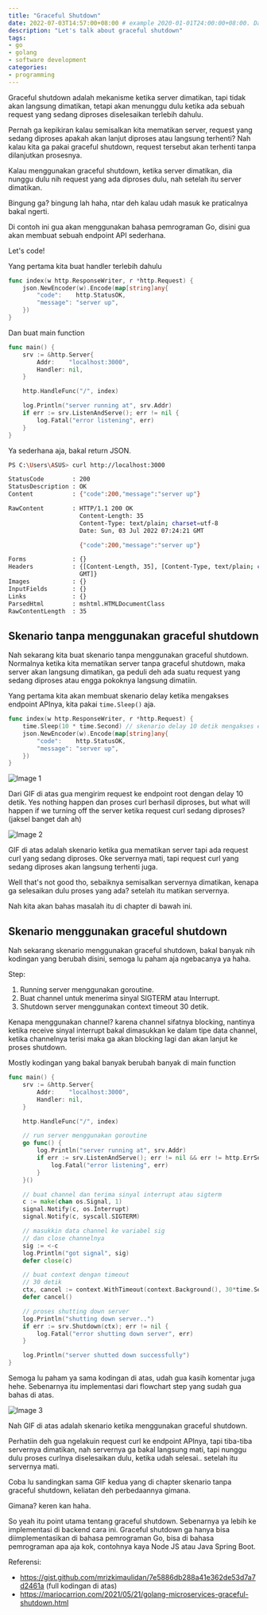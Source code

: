 ```yaml
---
title: "Graceful Shutdown"
date: 2022-07-03T14:57:00+08:00 # example 2020-01-01T24:00:00+08:00. Date should be the current time! you need insert it manually.
description: "Let's talk about graceful shutdown"
tags:
- go
- golang
- software development
categories:
- programming
---
```


Graceful shutdown adalah mekanisme ketika server dimatikan, tapi tidak akan langsung dimatikan, tetapi akan menunggu dulu ketika ada sebuah request yang sedang diproses diselesaikan terlebih dahulu.

Pernah ga kepikiran kalau semisalkan kita mematikan server, request yang sedang diproses apakah akan lanjut diproses atau langsung terhenti? Nah kalau kita ga pakai graceful shutdown, request tersebut akan terhenti tanpa dilanjutkan prosesnya.

Kalau menggunakan graceful shutdown, ketika server dimatikan, dia nunggu dulu nih request yang ada diproses dulu, nah setelah itu server dimatikan.

Bingung ga? bingung lah haha, ntar deh kalau udah masuk ke praticalnya bakal ngerti.

Di contoh ini gua akan menggunakan bahasa pemrograman Go, disini gua akan membuat sebuah endpoint API sederhana.

Let's code!

Yang pertama kita buat handler terlebih dahulu

```go
func index(w http.ResponseWriter, r *http.Request) {
	json.NewEncoder(w).Encode(map[string]any{
		"code":    http.StatusOK,
		"message": "server up",
	})
}
```

Dan buat main function

```go
func main() {
	srv := &http.Server{
		Addr:    "localhost:3000",
		Handler: nil,
	}

	http.HandleFunc("/", index)

	log.Println("server running at", srv.Addr)
	if err := srv.ListenAndServe(); err != nil {
		log.Fatal("error listening", err)
	}
}
```

Ya sederhana aja, bakal return JSON.

```bash
PS C:\Users\ASUS> curl http://localhost:3000

StatusCode        : 200
StatusDescription : OK
Content           : {"code":200,"message":"server up"}

RawContent        : HTTP/1.1 200 OK
                    Content-Length: 35
                    Content-Type: text/plain; charset=utf-8
                    Date: Sun, 03 Jul 2022 07:24:21 GMT

                    {"code":200,"message":"server up"}

Forms             : {}
Headers           : {[Content-Length, 35], [Content-Type, text/plain; charset=utf-8], [Date, Sun, 03 Jul 2022 07:24:21
                    GMT]}
Images            : {}
InputFields       : {}
Links             : {}
ParsedHtml        : mshtml.HTMLDocumentClass
RawContentLength  : 35
```

## Skenario tanpa menggunakan graceful shutdown

Nah sekarang kita buat skenario tanpa menggunakan graceful shutdown. Normalnya ketika kita mematikan server tanpa graceful shutdown, maka server akan langsung dimatikan, ga peduli deh ada suatu request yang sedang diproses atau engga pokoknya langsung dimatiin.

Yang pertama kita akan membuat skenario delay ketika mengakses endpoint APInya, kita pakai `time.Sleep()` aja.

```go
func index(w http.ResponseWriter, r *http.Request) {
	time.Sleep(10 * time.Second) // skenario delay 10 detik mengakses endpoint root /
	json.NewEncoder(w).Encode(map[string]any{
		"code":    http.StatusOK,
		"message": "server up",
	})
}
```

![Image 1](blog/graceful-shutdown/1656834304.gif)

Dari GIF di atas gua mengirim request ke endpoint root dengan delay 10 detik. Yes nothing happen dan proses curl berhasil diproses, but what will happen if we turning off the server ketika request curl sedang diproses? (jaksel banget dah ah)

![Image 2](blog/graceful-shutdown/1656834759.gif)

GIF di atas adalah skenario ketika gua mematikan server tapi ada request curl yang sedang diproses. Oke servernya mati, tapi request curl yang sedang diproses akan langsung terhenti juga.

Well that's not good tho, sebaiknya semisalkan servernya dimatikan, kenapa ga selesaikan dulu proses yang ada? setelah itu matikan servernya.

Nah kita akan bahas masalah itu di chapter di bawah ini.

## Skenario menggunakan graceful shutdown

Nah sekarang skenario menggunakan graceful shutdown, bakal banyak nih kodingan yang berubah disini, semoga lu paham aja ngebacanya ya haha.

Step:
1. Running server menggunakan goroutine.
2. Buat channel untuk menerima sinyal SIGTERM atau Interrupt.
3. Shutdown server menggunakan context timeout 30 detik.

Kenapa menggunakan channel? karena channel sifatnya blocking, nantinya ketika receive sinyal interrupt bakal dimasukkan ke dalam tipe data channel, ketika channelnya terisi maka ga akan blocking lagi dan akan lanjut ke proses shutdown.

Mostly kodingan yang bakal banyak berubah banyak di main function

```go
func main() {
	srv := &http.Server{
		Addr:    "localhost:3000",
		Handler: nil,
	}

	http.HandleFunc("/", index)

	// run server menggunakan goroutine
	go func() {
		log.Println("server running at", srv.Addr)
		if err := srv.ListenAndServe(); err != nil && err != http.ErrServerClosed {
			log.Fatal("error listening", err)
		}
	}()

	// buat channel dan terima sinyal interrupt atau sigterm
	c := make(chan os.Signal, 1)
	signal.Notify(c, os.Interrupt)
	signal.Notify(c, syscall.SIGTERM)

	// masukkin data channel ke variabel sig
	// dan close channelnya
	sig := <-c
	log.Println("got signal", sig)
	defer close(c)

	// buat context dengan timeout
	// 30 detik
	ctx, cancel := context.WithTimeout(context.Background(), 30*time.Second)
	defer cancel()

	// proses shutting down server
	log.Println("shutting down server..")
	if err := srv.Shutdown(ctx); err != nil {
		log.Fatal("error shutting down server", err)
	}

	log.Println("server shutted down successfully")
}
```

Semoga lu paham ya sama kodingan di atas, udah gua kasih komentar juga hehe. Sebenarnya itu implementasi dari flowchart step yang sudah gua bahas di atas.

![Image 3](blog/graceful-shutdown/1656837187.gif)

Nah GIF di atas adalah skenario ketika menggunakan graceful shutdown.

Perhatiin deh gua ngelakuin request curl ke endpoint APInya, tapi tiba-tiba servernya dimatikan, nah servernya ga bakal langsung mati, tapi nunggu dulu proses curlnya diselesaikan dulu, ketika udah selesai.. setelah itu servernya mati.

Coba lu sandingkan sama GIF kedua yang di chapter skenario tanpa graceful shutdown, keliatan deh perbedaannya gimana.

Gimana? keren kan haha.

So yeah itu point utama tentang graceful shutdown. Sebenarnya ya lebih ke implementasi di backend cara ini. Graceful shutdown ga hanya bisa diimplementasikan di bahasa pemrograman Go, bisa di bahasa pemrograman apa aja kok, contohnya kaya Node JS atau Java Spring Boot.

Referensi:
- https://gist.github.com/mrizkimaulidan/7e5886db288a41e362de53d7a7d2461a (full kodingan di atas)
- https://mariocarrion.com/2021/05/21/golang-microservices-graceful-shutdown.html